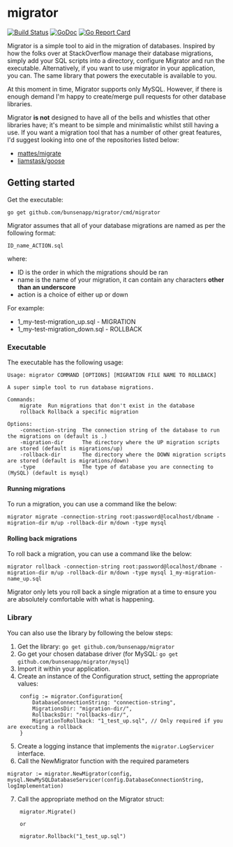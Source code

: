 # migrator

[![Build Status](https://travis-ci.org/bunsenapp/migrator.svg?branch=master)](https://travis-ci.org/bunsenapp/migrator)
[![GoDoc](https://godoc.org/github.com/bunsenapp/migrator?status.svg)](https://godoc.org/github.com/bunsenapp/migrator)
[![Go Report Card](https://goreportcard.com/badge/github.com/bunsenapp/migrator)](https://goreportcard.com/report/github.com/bunsenapp/migrator)

Migrator is a simple tool to aid in the migration of databases. Inspired by how the
folks over at StackOverflow manage their database migrations, simply add your 
SQL scripts into a directory, configure Migrator and run the executable. 
Alternatively, if you want to use migrator in your application, you can. 
The same library that powers the executable is available to you. 

At this moment in time, Migrator supports only MySQL. However, if there is enough
demand I'm happy to create/merge pull requests for other database libraries.

Migrator **is not** designed to have all of the bells and whistles that other
libraries have; it's meant to be simple and minimalistic whilst still having
a use. If you want a migration tool that has a number of other great features, 
I'd suggest looking into one of the repositories listed below:

* [mattes/migrate](https://github.com/mattes/migrate)
* [liamstask/goose](https://bitbucket.org/liamstask/goose)

## Getting started

Get the executable:

    go get github.com/bunsenapp/migrator/cmd/migrator

Migrator assumes that all of your database migrations are named as per the 
following format:

	ID_name_ACTION.sql

where:

* ID is the order in which the migrations should be ran
* name is the name of your migration, it can contain any characters **other than an underscore**
* action is a choice of either up or down

For example:

* 1_my-test-migration_up.sql - MIGRATION
* 1_my-test-migration_down.sql - ROLLBACK

### Executable

The executable has the following usage:

```
Usage: migrator COMMAND [OPTIONS] [MIGRATION FILE NAME TO ROLLBACK]

A super simple tool to run database migrations.

Commands:
	migrate  Run migrations that don't exist in the database
	rollback Rollback a specific migration

Options:
	-connection-string  The connection string of the database to run the migrations on (default is .)
	-migration-dir      The directory where the UP migration scripts are stored (default is migrations/up)
	-rollback-dir       The directory where the DOWN migration scripts are stored (default is migrations/down)
	-type               The type of database you are connecting to (MySQL) (default is mysql)
```

#### Running migrations

To run a migration, you can use a command like the below:

    migrator migrate -connection-string root:password@localhost/dbname -migration-dir m/up -rollback-dir m/down -type mysql

#### Rolling back migrations

To roll back a migration, you can use a command like the below:

	migrator rollback -connection-string root:password@localhost/dbname -migration-dir m/up -rollback-dir m/down -type mysql 1_my-migration-name_up.sql

Migrator only lets you roll back a single migration at a time to ensure you are
absolutely comfortable with what is happening. 

### Library

You can also use the library by following the below steps:

1. Get the library: `go get github.com/bunsenapp/migrator`
2. Go get your chosen database driver (for MySQL: `go get github.com/bunsenapp/migrator/mysql`)
3. Import it within your application.
4. Create an instance of the Configuration struct, setting the appropriate values:

```
    config := migrator.Configuration{
		DatabaseConnectionString: "connection-string",
		MigrationsDir: "migration-dir/",
		RollbacksDir: "rollbacks-dir/",
		MigrationToRollback: "1_test_up.sql", // Only required if you are executing a rollback
	}
```

5. Create a logging instance that implements the `migrator.LogServicer` interface.
6. Call the NewMigrator function with the required parameters

`migrator := migrator.NewMigrator(config, mysql.NewMySQLDatabaseServicer(config.DatabaseConnectionString, logImplementation)`

7. Call the appropriate method on the Migrator struct:

```
    migrator.Migrate()
	
	or

	migrator.Rollback("1_test_up.sql")
```
